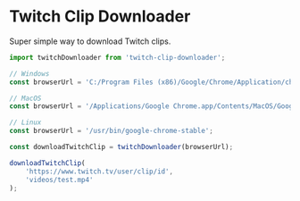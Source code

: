 # Twitch Clip Downloader

Super simple way to download Twitch clips.

```javascript
import twitchDownloader from 'twitch-clip-downloader';

// Windows
const browserUrl = 'C:/Program Files (x86)/Google/Chrome/Application/chrome.exe';

// MacOS
const browserUrl = '/Applications/Google Chrome.app/Contents/MacOS/Google Chrome';

// Linux
const browserUrl = '/usr/bin/google-chrome-stable';

const downloadTwitchClip = twitchDownloader(browserUrl);

downloadTwitchClip(
    'https://www.twitch.tv/user/clip/id',
    'videos/test.mp4'
);
```
